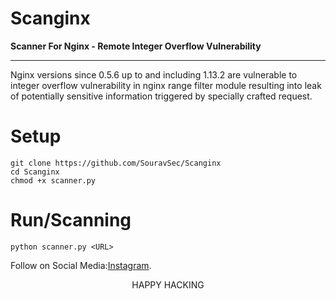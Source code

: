 # Scanginx
**Scanner For Nginx - Remote Integer Overflow Vulnerability**

---

Nginx versions since 0.5.6 up to and including 1.13.2 are vulnerable to integer overflow vulnerability in nginx range filter module resulting into leak of potentially sensitive information triggered by specially crafted request.

# Setup
    git clone https://github.com/SouravSec/Scanginx
    cd Scanginx
    chmod +x scanner.py
 
 # Run/Scanning
    python scanner.py <URL>
  
  
 Follow on Social Media:[Instagram](https://www.instagram.com/itninja.official).
    
 <p align="center">
 HAPPY HACKING
</p>
 
